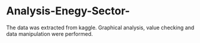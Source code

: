 # Analysis-Enegy-Sector-
The data was extracted from kaggle. Graphical analysis, value checking and data manipulation were performed.
